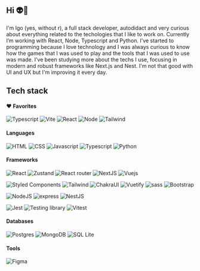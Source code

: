 ## **Hi** 👽🖖

I'm Igo (yes, without r), a full stack developer, autodidact and very curious about everything related to the techologies that I like to work on. Currently I’m working with React, Node, Typescript and Python. I’ve started to programming because I love technology and I was always curious to know how the games that I was used to play and the tools that I was used to use was made. I’ve been studying more about the techs I use, focusing in modern and robust frameworks like Next.js and Nest. I'm not that good with UI and UX but I'm improving it every day.

## **Tech stack**


#### **❤ Favorites**

<img src="https://img.shields.io/badge/typescript-222222.svg?style=for-the-badge&logo=typescript&logoColor=23007AC" alt="Typescript"/> <img src="https://img.shields.io/badge/vite-222222.svg?style=for-the-badge&logo=vite&logoColor=646CFF" alt="Vite"/> <img src="https://img.shields.io/badge/React-222222?style=for-the-badge&logo=react&logoColor=61DAFB" alt="React"/> <img src="https://img.shields.io/badge/node-222222.svg?style=for-the-badge&logo=node.js&logoColor=339933" alt="Node"/> <img src="https://img.shields.io/badge/Tailwind-222222?style=for-the-badge&logo=tailwindcss&logoColor=06B6D4" alt="Tailwind"/> 

####  **Languages**

<img src="https://img.shields.io/badge/html5-222222?style=for-the-badge&logo=html5&logoColor=E34F26" alt="HTML"/> <img src="https://img.shields.io/badge/css3-222222?style=for-the-badge&logo=css3&logoColor=1572B6" alt="CSS"/> <img src="https://img.shields.io/badge/javascript-222222?style=for-the-badge&logo=javascript&logoColor=F7DF1E&background=F7DF1E" alt="Javascript"/> <img src="https://img.shields.io/badge/typescript-222222.svg?style=for-the-badge&logo=typescript&logoColor=23007AC" alt="Typescript"/> <img src="https://img.shields.io/badge/python-222222?style=for-the-badge&logo=python&logoColor=239120" alt="Python"/>

####  **Frameworks**

<img src="https://img.shields.io/badge/react-222222?style=for-the-badge&logo=react&logoColor=61DAFB" alt="React"/> <img src="https://img.shields.io/badge/zustand-222222.svg?style=for-the-badge" alt="Zustand"/> <img src="https://img.shields.io/badge/react_router-222222?style=for-the-badge&logo=react-router&logoColor=CA4245" alt="React router"/> <img src="https://img.shields.io/badge/nextJS-222222.svg?style=for-the-badge&logo=next.js&logoColor=FFFFFF" alt="NextJS"/> <img src="https://img.shields.io/badge/vuejs-222222?style=for-the-badge&logo=vue.js&logoColor=4FC08D" alt="Vuejs"/>

<img src="https://img.shields.io/badge/styled--components-222222?style=for-the-badge&logo=styled-components&logoColor=DB7093" alt="Styled Components"/> <img src="https://img.shields.io/badge/tailwind-222222?style=for-the-badge&logo=tailwindcss&logoColor=06B6D4" alt="Tailwind"/> <img src="https://img.shields.io/badge/chakra_ui-222222.svg?style=for-the-badge&logo=chakra-ui&logoColor=319795" alt="ChakraUI"/> <img src="https://img.shields.io/badge/vuetify-222222.svg?style=for-the-badge&logo=vuetify&logoColor=1867C0" alt="Vuetify"/> <img src="https://img.shields.io/badge/sass-222222?style=for-the-badge&logo=sass&logoColor=CC6699" alt="sass"/> <img src="https://img.shields.io/badge/bootstrap-222222?style=for-the-badge&logo=bootstrap&logoColor=563D7C" alt="Bootstrap"/> 

<img src="https://img.shields.io/badge/node.js-222222?style=for-the-badge&logo=node.js&logoColor=339933" alt="NodeJS"/> <img src="https://img.shields.io/badge/express-222222?style=for-the-badge&logo=express&logoColor=white" alt="express"/> <img src="https://img.shields.io/badge/nestJS-222222?style=for-the-badge&logo=nestjs&logoColor=E0234E" alt="NestJS"/>

<img src="https://img.shields.io/badge/jest-222222?style=for-the-badge&logo=jest&logoColor=C21325" alt="Jest"/> <img src="https://img.shields.io/badge/-TestingLibrary-222222?style=for-the-badge&logo=testing-library&logoColor=23E33332" alt="Testing library"/> <img src="https://img.shields.io/badge/vitest-222222?style=for-the-badge&logo=vitest&logoColor=6E9F18" alt="Vitest" />

####  **Databases**

<img src="https://img.shields.io/badge/postgres-222222.svg?style=for-the-badge&logo=postgresql&logoColor=%23316192" alt="Postgres"/> <img src="https://img.shields.io/badge/mongodb-222222?style=for-the-badge&logo=mongodb&logoColor=4EA94B" alt="MongoDB"/> <img src="https://img.shields.io/badge/SQLite-222222?style=for-the-badge&logo=sqlite&logoColor=%23316192" alt="SQL Lite"/>

####  **Tools**

<img src="https://img.shields.io/badge/figma-222222?style=for-the-badge&logo=figma&logoColor=F24E1E" alt="Figma"/>
